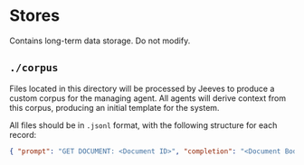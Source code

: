 # Stores
Contains long-term data storage.  Do not modify.

## `./corpus`
Files located in this directory will be processed by Jeeves to produce a custom corpus for the managing agent.  All agents will derive context from this corpus, producing an initial template for the system.

All files should be in `.jsonl` format, with the following structure for each record:

```json
{ "prompt": "GET DOCUMENT: <Document ID>", "completion": "<Document Body>"}
```
